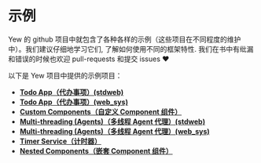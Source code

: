 # 示例

Yew 的 github 项目中就包含了各种各样的示例（这些项目在不同程度的维护中）。我们建议仔细地学习它们, 了解如何使用不同的框架特性. 我们在书中有纰漏和错误的时候也欢迎 pull-requests 和提交 issues ♥️

以下是 Yew 项目中提供的示例项目：

* [**Todo App（代办事项）(stdweb)**](https://github.com/yewstack/yew/tree/master/examples/std_web/todomvc)
* [**Todo App（代办事项）(web_sys)**](https://github.com/yewstack/yew/tree/master/examples/web_sys/todomvc)
* [**Custom Components（自定义 Component 组件）**](https://github.com/yewstack/yew/tree/master/examples/custom_components)
* [**Multi-threading \(Agents\)（多线程 Agent 代理）(stdweb)**](https://github.com/yewstack/yew/tree/master/examples/std_web/multi_thread)
* [**Multi-threading \(Agents\)（多线程 Agent 代理）(web_sys)**](https://github.com/yewstack/yew/tree/master/examples/web_sys/multi_thread)
* [**Timer Service（计时器）**](https://github.com/yewstack/yew/tree/master/examples/timer)
* [**Nested Components（嵌套 Component 组件）**](https://github.com/yewstack/yew/tree/master/examples/nested_list)

